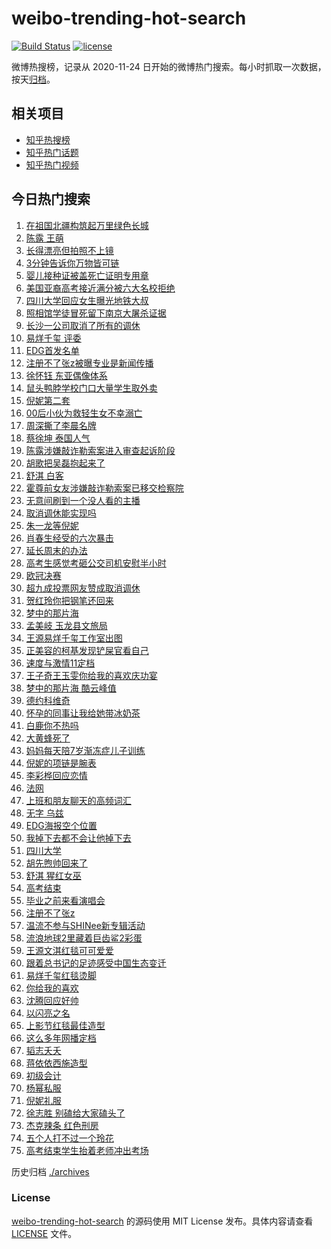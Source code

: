 # weibo-trending-hot-search

[![Build Status](https://github.com/justjavac/weibo-trending-hot-search/workflows/ci/badge.svg?branch=master)](https://github.com/justjavac/weibo-trending-hot-search/actions)
[![license](https://img.shields.io/github/license/justjavac/weibo-trending-hot-search)](https://github.com/justjavac/weibo-trending-hot-search/blob/master/LICENSE)

微博热搜榜，记录从 2020-11-24 日开始的微博热门搜索。每小时抓取一次数据，按天[归档](./archives)。

## 相关项目

- [知乎热搜榜](https://github.com/justjavac/zhihu-trending-top-search)
- [知乎热门话题](https://github.com/justjavac/zhihu-trending-hot-questions)
- [知乎热门视频](https://github.com/justjavac/zhihu-trending-hot-video)

## 今日热门搜索

<!-- BEGIN -->
<!-- 最后更新时间 Sat Jun 10 2023 07:05:24 GMT+0800 (China Standard Time) -->

1. [在祖国北疆构筑起万里绿色长城](https://s.weibo.com//weibo?q=%23%E5%9C%A8%E7%A5%96%E5%9B%BD%E5%8C%97%E7%96%86%E6%9E%84%E7%AD%91%E8%B5%B7%E4%B8%87%E9%87%8C%E7%BB%BF%E8%89%B2%E9%95%BF%E5%9F%8E%23&Refer=new_time)
1. [陈露 王萌](https://s.weibo.com//weibo?q=%E9%99%88%E9%9C%B2%20%E7%8E%8B%E8%90%8C&t=31&band_rank=1&Refer=top)
1. [长得漂亮但拍照不上镜](https://s.weibo.com//weibo?q=%23%E9%95%BF%E5%BE%97%E6%BC%82%E4%BA%AE%E4%BD%86%E6%8B%8D%E7%85%A7%E4%B8%8D%E4%B8%8A%E9%95%9C%23&t=31&band_rank=19&Refer=top)
1. [3分钟告诉你万物皆可链](https://s.weibo.com//weibo?q=%233%E5%88%86%E9%92%9F%E5%91%8A%E8%AF%89%E4%BD%A0%E4%B8%87%E7%89%A9%E7%9A%86%E5%8F%AF%E9%93%BE%23&t=31&band_rank=3&Refer=top)
1. [婴儿接种证被盖死亡证明专用章](https://s.weibo.com//weibo?q=%23%E5%A9%B4%E5%84%BF%E6%8E%A5%E7%A7%8D%E8%AF%81%E8%A2%AB%E7%9B%96%E6%AD%BB%E4%BA%A1%E8%AF%81%E6%98%8E%E4%B8%93%E7%94%A8%E7%AB%A0%23&t=31&band_rank=20&Refer=top)
1. [美国亚裔高考接近满分被六大名校拒绝](https://s.weibo.com//weibo?q=%23%E7%BE%8E%E5%9B%BD%E4%BA%9A%E8%A3%94%E9%AB%98%E8%80%83%E6%8E%A5%E8%BF%91%E6%BB%A1%E5%88%86%E8%A2%AB%E5%85%AD%E5%A4%A7%E5%90%8D%E6%A0%A1%E6%8B%92%E7%BB%9D%23&t=31&band_rank=5&Refer=top)
1. [四川大学回应女生曝光地铁大叔](https://s.weibo.com//weibo?q=%23%E5%9B%9B%E5%B7%9D%E5%A4%A7%E5%AD%A6%E5%9B%9E%E5%BA%94%E5%A5%B3%E7%94%9F%E6%9B%9D%E5%85%89%E5%9C%B0%E9%93%81%E5%A4%A7%E5%8F%94%23&t=31&band_rank=6&Refer=top)
1. [照相馆学徒冒死留下南京大屠杀证据](https://s.weibo.com//weibo?q=%23%E7%85%A7%E7%9B%B8%E9%A6%86%E5%AD%A6%E5%BE%92%E5%86%92%E6%AD%BB%E7%95%99%E4%B8%8B%E5%8D%97%E4%BA%AC%E5%A4%A7%E5%B1%A0%E6%9D%80%E8%AF%81%E6%8D%AE%23&t=31&band_rank=11&Refer=top)
1. [长沙一公司取消了所有的调休](https://s.weibo.com//weibo?q=%23%E9%95%BF%E6%B2%99%E4%B8%80%E5%85%AC%E5%8F%B8%E5%8F%96%E6%B6%88%E4%BA%86%E6%89%80%E6%9C%89%E7%9A%84%E8%B0%83%E4%BC%91%23&t=31&band_rank=7&Refer=top)
1. [易烊千玺 评委](https://s.weibo.com//weibo?q=%E6%98%93%E7%83%8A%E5%8D%83%E7%8E%BA%20%E8%AF%84%E5%A7%94&t=31&band_rank=2&Refer=top)
1. [EDG首发名单](https://s.weibo.com//weibo?q=%23EDG%E9%A6%96%E5%8F%91%E5%90%8D%E5%8D%95%23&t=31&band_rank=4&Refer=top)
1. [注册不了张z被曝专业是新闻传播](https://s.weibo.com//weibo?q=%23%E6%B3%A8%E5%86%8C%E4%B8%8D%E4%BA%86%E5%BC%A0z%E8%A2%AB%E6%9B%9D%E4%B8%93%E4%B8%9A%E6%98%AF%E6%96%B0%E9%97%BB%E4%BC%A0%E6%92%AD%23&t=31&band_rank=12&Refer=top)
1. [徐怀钰 东亚偶像体系](https://s.weibo.com//weibo?q=%E5%BE%90%E6%80%80%E9%92%B0%20%E4%B8%9C%E4%BA%9A%E5%81%B6%E5%83%8F%E4%BD%93%E7%B3%BB&t=31&band_rank=31&Refer=top)
1. [鼠头鸭脖学校门口大量学生取外卖](https://s.weibo.com//weibo?q=%23%E9%BC%A0%E5%A4%B4%E9%B8%AD%E8%84%96%E5%AD%A6%E6%A0%A1%E9%97%A8%E5%8F%A3%E5%A4%A7%E9%87%8F%E5%AD%A6%E7%94%9F%E5%8F%96%E5%A4%96%E5%8D%96%23&t=31&band_rank=32&Refer=top)
1. [倪妮第二套](https://s.weibo.com//weibo?q=%23%E5%80%AA%E5%A6%AE%E7%AC%AC%E4%BA%8C%E5%A5%97%23&t=31&band_rank=8&Refer=top)
1. [00后小伙为救轻生女不幸溺亡](https://s.weibo.com//weibo?q=%2300%E5%90%8E%E5%B0%8F%E4%BC%99%E4%B8%BA%E6%95%91%E8%BD%BB%E7%94%9F%E5%A5%B3%E4%B8%8D%E5%B9%B8%E6%BA%BA%E4%BA%A1%23&t=31&band_rank=28&Refer=top)
1. [周深撕了李晨名牌](https://s.weibo.com//weibo?q=%23%E5%91%A8%E6%B7%B1%E6%92%95%E4%BA%86%E6%9D%8E%E6%99%A8%E5%90%8D%E7%89%8C%23&t=31&band_rank=42&Refer=top)
1. [蔡徐坤 泰国人气](https://s.weibo.com//weibo?q=%E8%94%A1%E5%BE%90%E5%9D%A4%20%E6%B3%B0%E5%9B%BD%E4%BA%BA%E6%B0%94&t=31&band_rank=11&Refer=top)
1. [陈露涉嫌敲诈勒索案进入审查起诉阶段](https://s.weibo.com//weibo?q=%23%E9%99%88%E9%9C%B2%E6%B6%89%E5%AB%8C%E6%95%B2%E8%AF%88%E5%8B%92%E7%B4%A2%E6%A1%88%E8%BF%9B%E5%85%A5%E5%AE%A1%E6%9F%A5%E8%B5%B7%E8%AF%89%E9%98%B6%E6%AE%B5%23&t=31&band_rank=9&Refer=top)
1. [胡歌把吴磊抱起来了](https://s.weibo.com//weibo?q=%23%E8%83%A1%E6%AD%8C%E6%8A%8A%E5%90%B4%E7%A3%8A%E6%8A%B1%E8%B5%B7%E6%9D%A5%E4%BA%86%23&t=31&band_rank=13&Refer=top)
1. [舒淇 白客](https://s.weibo.com//weibo?q=%E8%88%92%E6%B7%87%20%E7%99%BD%E5%AE%A2&t=31&band_rank=16&Refer=top)
1. [霍尊前女友涉嫌敲诈勒索案已移交检察院](https://s.weibo.com//weibo?q=%23%E9%9C%8D%E5%B0%8A%E5%89%8D%E5%A5%B3%E5%8F%8B%E6%B6%89%E5%AB%8C%E6%95%B2%E8%AF%88%E5%8B%92%E7%B4%A2%E6%A1%88%E5%B7%B2%E7%A7%BB%E4%BA%A4%E6%A3%80%E5%AF%9F%E9%99%A2%23&t=31&band_rank=21&Refer=top)
1. [无意间刷到一个没人看的主播](https://s.weibo.com//weibo?q=%E6%97%A0%E6%84%8F%E9%97%B4%E5%88%B7%E5%88%B0%E4%B8%80%E4%B8%AA%E6%B2%A1%E4%BA%BA%E7%9C%8B%E7%9A%84%E4%B8%BB%E6%92%AD&t=31&band_rank=31&Refer=top)
1. [取消调休能实现吗](https://s.weibo.com//weibo?q=%23%E5%8F%96%E6%B6%88%E8%B0%83%E4%BC%91%E8%83%BD%E5%AE%9E%E7%8E%B0%E5%90%97%23&t=31&band_rank=38&Refer=top)
1. [朱一龙等倪妮](https://s.weibo.com//weibo?q=%23%E6%9C%B1%E4%B8%80%E9%BE%99%E7%AD%89%E5%80%AA%E5%A6%AE%23&t=31&band_rank=39&Refer=top)
1. [肖春生经受的六次暴击](https://s.weibo.com//weibo?q=%23%E8%82%96%E6%98%A5%E7%94%9F%E7%BB%8F%E5%8F%97%E7%9A%84%E5%85%AD%E6%AC%A1%E6%9A%B4%E5%87%BB%23&t=31&band_rank=40&Refer=top)
1. [延长周末的办法](https://s.weibo.com//weibo?q=%E5%BB%B6%E9%95%BF%E5%91%A8%E6%9C%AB%E7%9A%84%E5%8A%9E%E6%B3%95&t=31&band_rank=24&Refer=top)
1. [高考生感觉考砸公交司机安慰半小时](https://s.weibo.com//weibo?q=%23%E9%AB%98%E8%80%83%E7%94%9F%E6%84%9F%E8%A7%89%E8%80%83%E7%A0%B8%E5%85%AC%E4%BA%A4%E5%8F%B8%E6%9C%BA%E5%AE%89%E6%85%B0%E5%8D%8A%E5%B0%8F%E6%97%B6%23&t=31&band_rank=29&Refer=top)
1. [欧冠决赛](https://s.weibo.com//weibo?q=%E6%AC%A7%E5%86%A0%E5%86%B3%E8%B5%9B&t=31&band_rank=30&Refer=top)
1. [超九成投票网友赞成取消调休](https://s.weibo.com//weibo?q=%23%E8%B6%85%E4%B9%9D%E6%88%90%E6%8A%95%E7%A5%A8%E7%BD%91%E5%8F%8B%E8%B5%9E%E6%88%90%E5%8F%96%E6%B6%88%E8%B0%83%E4%BC%91%23&t=31&band_rank=25&Refer=top)
1. [贺红玲你把钢笔还回来](https://s.weibo.com//weibo?q=%23%E8%B4%BA%E7%BA%A2%E7%8E%B2%E4%BD%A0%E6%8A%8A%E9%92%A2%E7%AC%94%E8%BF%98%E5%9B%9E%E6%9D%A5%23&t=31&band_rank=30&Refer=top)
1. [梦中的那片海](https://s.weibo.com//weibo?q=%E6%A2%A6%E4%B8%AD%E7%9A%84%E9%82%A3%E7%89%87%E6%B5%B7&t=31&band_rank=26&Refer=top)
1. [孟美岐 玉龙县文旅局](https://s.weibo.com//weibo?q=%E5%AD%9F%E7%BE%8E%E5%B2%90%20%E7%8E%89%E9%BE%99%E5%8E%BF%E6%96%87%E6%97%85%E5%B1%80&t=31&band_rank=22&Refer=top)
1. [王源易烊千玺工作室出图](https://s.weibo.com//weibo?q=%23%E7%8E%8B%E6%BA%90%E6%98%93%E7%83%8A%E5%8D%83%E7%8E%BA%E5%B7%A5%E4%BD%9C%E5%AE%A4%E5%87%BA%E5%9B%BE%23&t=31&band_rank=48&Refer=top)
1. [正美容的柯基发现铲屎官看自己](https://s.weibo.com//weibo?q=%E6%AD%A3%E7%BE%8E%E5%AE%B9%E7%9A%84%E6%9F%AF%E5%9F%BA%E5%8F%91%E7%8E%B0%E9%93%B2%E5%B1%8E%E5%AE%98%E7%9C%8B%E8%87%AA%E5%B7%B1&t=31&band_rank=34&Refer=top)
1. [速度与激情11定档](https://s.weibo.com//weibo?q=%23%E9%80%9F%E5%BA%A6%E4%B8%8E%E6%BF%80%E6%83%8511%E5%AE%9A%E6%A1%A3%23&t=31&band_rank=27&Refer=top)
1. [王子奇王玉雯你给我的喜欢庆功宴](https://s.weibo.com//weibo?q=%23%E7%8E%8B%E5%AD%90%E5%A5%87%E7%8E%8B%E7%8E%89%E9%9B%AF%E4%BD%A0%E7%BB%99%E6%88%91%E7%9A%84%E5%96%9C%E6%AC%A2%E5%BA%86%E5%8A%9F%E5%AE%B4%23&t=31&band_rank=17&Refer=top)
1. [梦中的那片海 酷云峰值](https://s.weibo.com//weibo?q=%E6%A2%A6%E4%B8%AD%E7%9A%84%E9%82%A3%E7%89%87%E6%B5%B7%20%E9%85%B7%E4%BA%91%E5%B3%B0%E5%80%BC&t=31&band_rank=34&Refer=top)
1. [德约科维奇](https://s.weibo.com//weibo?q=%E5%BE%B7%E7%BA%A6%E7%A7%91%E7%BB%B4%E5%A5%87&t=31&band_rank=49&Refer=top)
1. [怀孕的同事让我给她带冰奶茶](https://s.weibo.com//weibo?q=%23%E6%80%80%E5%AD%95%E7%9A%84%E5%90%8C%E4%BA%8B%E8%AE%A9%E6%88%91%E7%BB%99%E5%A5%B9%E5%B8%A6%E5%86%B0%E5%A5%B6%E8%8C%B6%23&t=31&band_rank=23&Refer=top)
1. [白鹿你不热吗](https://s.weibo.com//weibo?q=%23%E7%99%BD%E9%B9%BF%E4%BD%A0%E4%B8%8D%E7%83%AD%E5%90%97%23&t=31&band_rank=14&Refer=top)
1. [大黄蜂死了](https://s.weibo.com//weibo?q=%23%E5%A4%A7%E9%BB%84%E8%9C%82%E6%AD%BB%E4%BA%86%23&t=31&band_rank=18&Refer=top)
1. [妈妈每天陪7岁渐冻症儿子训练](https://s.weibo.com//weibo?q=%23%E5%A6%88%E5%A6%88%E6%AF%8F%E5%A4%A9%E9%99%AA7%E5%B2%81%E6%B8%90%E5%86%BB%E7%97%87%E5%84%BF%E5%AD%90%E8%AE%AD%E7%BB%83%23&t=31&band_rank=42&Refer=top)
1. [倪妮的项链是腕表](https://s.weibo.com//weibo?q=%23%E5%80%AA%E5%A6%AE%E7%9A%84%E9%A1%B9%E9%93%BE%E6%98%AF%E8%85%95%E8%A1%A8%23&t=31&band_rank=10&Refer=top)
1. [李彩桦回应恋情](https://s.weibo.com//weibo?q=%E6%9D%8E%E5%BD%A9%E6%A1%A6%E5%9B%9E%E5%BA%94%E6%81%8B%E6%83%85&t=31&band_rank=46&Refer=top)
1. [法网](https://s.weibo.com//weibo?q=%E6%B3%95%E7%BD%91&t=31&band_rank=44&Refer=top)
1. [上班和朋友聊天的高频词汇](https://s.weibo.com//weibo?q=%E4%B8%8A%E7%8F%AD%E5%92%8C%E6%9C%8B%E5%8F%8B%E8%81%8A%E5%A4%A9%E7%9A%84%E9%AB%98%E9%A2%91%E8%AF%8D%E6%B1%87&t=31&band_rank=46&Refer=top)
1. [无字 乌兹](https://s.weibo.com//weibo?q=%E6%97%A0%E5%AD%97%20%E4%B9%8C%E5%85%B9&t=31&band_rank=46&Refer=top)
1. [EDG海报空个位置](https://s.weibo.com//weibo?q=EDG%E6%B5%B7%E6%8A%A5%E7%A9%BA%E4%B8%AA%E4%BD%8D%E7%BD%AE&t=31&band_rank=35&Refer=top)
1. [我掉下去都不会让他掉下去](https://s.weibo.com//weibo?q=%23%E6%88%91%E6%8E%89%E4%B8%8B%E5%8E%BB%E9%83%BD%E4%B8%8D%E4%BC%9A%E8%AE%A9%E4%BB%96%E6%8E%89%E4%B8%8B%E5%8E%BB%23&t=31&band_rank=49&Refer=top)
1. [四川大学](https://s.weibo.com//weibo?q=%E5%9B%9B%E5%B7%9D%E5%A4%A7%E5%AD%A6&t=31&band_rank=50&Refer=top)
1. [胡先煦帅回来了](https://s.weibo.com//weibo?q=%23%E8%83%A1%E5%85%88%E7%85%A6%E5%B8%85%E5%9B%9E%E6%9D%A5%E4%BA%86%23&t=31&band_rank=44&Refer=top)
1. [舒淇 猩红女巫](https://s.weibo.com//weibo?q=%E8%88%92%E6%B7%87%20%E7%8C%A9%E7%BA%A2%E5%A5%B3%E5%B7%AB&t=31&band_rank=46&Refer=top)
1. [高考结束](https://s.weibo.com//weibo?q=%E9%AB%98%E8%80%83%E7%BB%93%E6%9D%9F&t=31&band_rank=50&Refer=top)
1. [毕业之前来看演唱会](https://s.weibo.com//weibo?q=%E6%AF%95%E4%B8%9A%E4%B9%8B%E5%89%8D%E6%9D%A5%E7%9C%8B%E6%BC%94%E5%94%B1%E4%BC%9A&t=31&band_rank=26&Refer=top)
1. [注册不了张z](https://s.weibo.com//weibo?q=%23%E6%B3%A8%E5%86%8C%E4%B8%8D%E4%BA%86%E5%BC%A0z%23&t=31&band_rank=44&Refer=top)
1. [温流不参与SHINee新专辑活动](https://s.weibo.com//weibo?q=%23%E6%B8%A9%E6%B5%81%E4%B8%8D%E5%8F%82%E4%B8%8ESHINee%E6%96%B0%E4%B8%93%E8%BE%91%E6%B4%BB%E5%8A%A8%23&t=31&band_rank=36&Refer=top)
1. [流浪地球2里藏着巨齿鲨2彩蛋](https://s.weibo.com//weibo?q=%23%E6%B5%81%E6%B5%AA%E5%9C%B0%E7%90%832%E9%87%8C%E8%97%8F%E7%9D%80%E5%B7%A8%E9%BD%BF%E9%B2%A82%E5%BD%A9%E8%9B%8B%23&t=31&band_rank=46&Refer=top)
1. [王源文淇红毯可可爱爱](https://s.weibo.com//weibo?q=%23%E7%8E%8B%E6%BA%90%E6%96%87%E6%B7%87%E7%BA%A2%E6%AF%AF%E5%8F%AF%E5%8F%AF%E7%88%B1%E7%88%B1%23&t=31&band_rank=27&Refer=top)
1. [跟着总书记的足迹感受中国生态变迁](https://s.weibo.com//weibo?q=%23%E8%B7%9F%E7%9D%80%E6%80%BB%E4%B9%A6%E8%AE%B0%E7%9A%84%E8%B6%B3%E8%BF%B9%E6%84%9F%E5%8F%97%E4%B8%AD%E5%9B%BD%E7%94%9F%E6%80%81%E5%8F%98%E8%BF%81%23&Refer=new_time)
1. [易烊千玺红毯烫脚](https://s.weibo.com//weibo?q=%23%E6%98%93%E7%83%8A%E5%8D%83%E7%8E%BA%E7%BA%A2%E6%AF%AF%E7%83%AB%E8%84%9A%23&t=31&band_rank=24&Refer=top)
1. [你给我的喜欢](https://s.weibo.com//weibo?q=%E4%BD%A0%E7%BB%99%E6%88%91%E7%9A%84%E5%96%9C%E6%AC%A2&t=31&band_rank=41&Refer=top)
1. [沈腾回应好帅](https://s.weibo.com//weibo?q=%23%E6%B2%88%E8%85%BE%E5%9B%9E%E5%BA%94%E5%A5%BD%E5%B8%85%23&t=31&band_rank=38&Refer=top)
1. [以闪亮之名](https://s.weibo.com//weibo?q=%E4%BB%A5%E9%97%AA%E4%BA%AE%E4%B9%8B%E5%90%8D&t=31&band_rank=47&Refer=top)
1. [上影节红毯最佳造型](https://s.weibo.com//weibo?q=%23%E4%B8%8A%E5%BD%B1%E8%8A%82%E7%BA%A2%E6%AF%AF%E6%9C%80%E4%BD%B3%E9%80%A0%E5%9E%8B%23&t=31&band_rank=15&Refer=top)
1. [这么多年网播定档](https://s.weibo.com//weibo?q=%23%E8%BF%99%E4%B9%88%E5%A4%9A%E5%B9%B4%E7%BD%91%E6%92%AD%E5%AE%9A%E6%A1%A3%23&t=31&band_rank=40&Refer=top)
1. [韬志夭夭](https://s.weibo.com//weibo?q=%E9%9F%AC%E5%BF%97%E5%A4%AD%E5%A4%AD&t=31&band_rank=43&Refer=top)
1. [蒋依依西施造型](https://s.weibo.com//weibo?q=%23%E8%92%8B%E4%BE%9D%E4%BE%9D%E8%A5%BF%E6%96%BD%E9%80%A0%E5%9E%8B%23&t=31&band_rank=45&Refer=top)
1. [初级会计](https://s.weibo.com//weibo?q=%E5%88%9D%E7%BA%A7%E4%BC%9A%E8%AE%A1&t=31&band_rank=47&Refer=top)
1. [杨幂私服](https://s.weibo.com//weibo?q=%E6%9D%A8%E5%B9%82%E7%A7%81%E6%9C%8D&t=31&band_rank=25&Refer=top)
1. [倪妮礼服](https://s.weibo.com//weibo?q=%E5%80%AA%E5%A6%AE%E7%A4%BC%E6%9C%8D&t=31&band_rank=33&Refer=top)
1. [徐志胜 别磕给大家磕头了](https://s.weibo.com//weibo?q=%E5%BE%90%E5%BF%97%E8%83%9C%20%E5%88%AB%E7%A3%95%E7%BB%99%E5%A4%A7%E5%AE%B6%E7%A3%95%E5%A4%B4%E4%BA%86&t=31&band_rank=36&Refer=top)
1. [杰克辣条 红色刑房](https://s.weibo.com//weibo?q=%E6%9D%B0%E5%85%8B%E8%BE%A3%E6%9D%A1%20%E7%BA%A2%E8%89%B2%E5%88%91%E6%88%BF&t=31&band_rank=37&Refer=top)
1. [五个人打不过一个玲花](https://s.weibo.com//weibo?q=%23%E4%BA%94%E4%B8%AA%E4%BA%BA%E6%89%93%E4%B8%8D%E8%BF%87%E4%B8%80%E4%B8%AA%E7%8E%B2%E8%8A%B1%23&t=31&band_rank=45&Refer=top)
1. [高考结束学生抬着老师冲出考场](https://s.weibo.com//weibo?q=%23%E9%AB%98%E8%80%83%E7%BB%93%E6%9D%9F%E5%AD%A6%E7%94%9F%E6%8A%AC%E7%9D%80%E8%80%81%E5%B8%88%E5%86%B2%E5%87%BA%E8%80%83%E5%9C%BA%23&t=31&band_rank=48&Refer=top)

<!-- END -->

历史归档 [./archives](./archives)

### License

[weibo-trending-hot-search](https://github.com/justjavac/weibo-trending-hot-search) 的源码使用 MIT License
发布。具体内容请查看 [LICENSE](./LICENSE) 文件。
